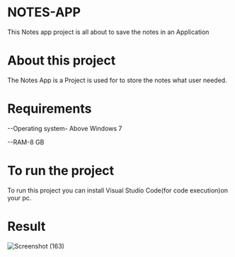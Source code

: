 # NOTES-APP
This Notes app project is all about to save the notes in an Application
# About this project
The Notes App is a Project is used for to store the notes what user needed.
# Requirements
--Operating system- Above Windows 7

--RAM-8 GB
# To run the project
To run this project you can install Visual Studio Code(for code execution)on your pc.
# Result
![Screenshot (163)](https://github.com/thiruvit/Notes-app/assets/132870830/2edb59ea-ec30-41b8-b52e-82dc2303c125)

